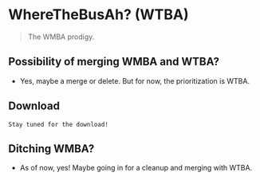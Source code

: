 # WhereTheBusAh? (WTBA)
> The WMBA prodigy.

## Possibility of merging WMBA and WTBA?
-   Yes, maybe a merge or delete. But for now, the prioritization is WTBA.

## Download
`Stay tuned for the download!`

## Ditching WMBA?
-   As of now, yes! Maybe going in for a cleanup and merging with WTBA.